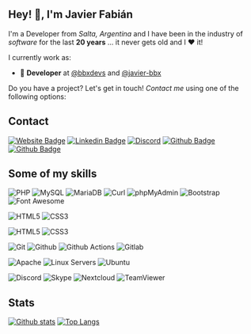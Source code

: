 ## Hey! 👋, I'm **Javier Fabián**
I'm a Developer from *Salta, Argentina* and I have been in the industry of *software* for the last **20 years** ... it never gets old and I :heart: it!

I currently work as:

- :ninja: **Developer** at [@bbxdevs](https://github.com/bbxdevs) and [@javier-bbx](https://github.com/javier-bbx)


Do you have a project? Let's get in touch! *Contact me* using one of the following options:

## Contact
[![Website Badge](https://img.shields.io/badge/-BBXDevs%20Website-444c56?style=flat-square&logo=firefox&logoColor=white&link=https://www.bbxdevs.com)](https://www.bbxdevs.com) [![Linkedin Badge](https://img.shields.io/badge/-javierofabian-444c56?style=flat-square&logo=Linkedin&logoColor=white&link=https://www.linkedin.com/in/javierofabian/)](https://www.linkedin.com/in/javierofabian/) [![Discord](https://img.shields.io/badge/-Discord-444c56?style=flat-square&logoColor=white&logo=discord&link=https://discordapp.com/users/896039922480349204)](https://discordapp.com/users/896039922480349204) [![Github Badge](https://img.shields.io/badge/-bbxdevs-444c56?style=flat-square&logo=github&logoColor=white&link=https://github.com/bbxdevs/)](https://www.github.com/bbxdevs/) [![Github Badge](https://img.shields.io/badge/-javier--bbx-444c56?style=flat-square&logo=github&logoColor=white&link=https://github.com/javier-bbx/)](https://www.github.com/javier-bbx/)


## Some of my skills
![PHP](https://img.shields.io/badge/-PHP-444c56?style=flat-square&logoColor=white&logo=php)
![MySQL](https://img.shields.io/badge/-MySQL-444c56?style=flat-square&logoColor=white&logo=mysql)
![MariaDB](https://img.shields.io/badge/-MariaDB-444c56?style=flat-square&logoColor=white&logo=mariadb)
![Curl](https://img.shields.io/badge/-curl-444c56?style=flat-square&logoColor=white&logo=curl)
![phpMyAdmin](https://img.shields.io/badge/-phpMyAdmin-444c56?style=flat-square&logoColor=white&logo=phpmyadmin)
![Bootstrap](https://img.shields.io/badge/-Bootstrap-444c56?style=flat-square&logoColor=white&logo=bootstrap)
![Font Awesome](https://img.shields.io/badge/-Font%20Awesome-444c56?style=flat-square&logoColor=white&logo=fontawesome)


![HTML5](https://img.shields.io/badge/-HTML5-444c56?style=flat-square&logoColor=white&logo=html5)
![CSS3](https://img.shields.io/badge/-CSS3-444c56?style=flat-square&logoColor=white&logo=css3)


![HTML5](https://img.shields.io/badge/-HTML5-444c56?style=flat-square&logoColor=white&logo=html5)
![CSS3](https://img.shields.io/badge/-CSS3-444c56?style=flat-square&logoColor=white&logo=css3)


![Git](https://img.shields.io/badge/-Git-444c56?style=flat-square&logoColor=white&logo=git)
![Github](https://img.shields.io/badge/-GitHub-444c56?style=flat-square&logoColor=white&logo=github)
![Github Actions](https://img.shields.io/badge/-GitHub%20Actions-444c56?style=flat-square&logoColor=white&logo=githubactions)
![Gitlab](https://img.shields.io/badge/-Gitlab-444c56?style=flat-square&logoColor=white&logo=gitlab)


![Apache](https://img.shields.io/badge/-Apache-444c56?style=flat-square&logoColor=white&logo=apache)
![Linux Servers](https://img.shields.io/badge/-Linux%20Servers-444c56?style=flat-square&logoColor=white&logo=linux)
![Ubuntu](https://img.shields.io/badge/-Ubuntu-444c56?style=flat-square&logoColor=white&logo=ubuntu)


![Discord](https://img.shields.io/badge/-Discord-444c56?style=flat-square&logoColor=white&logo=discord)
![Skype](https://img.shields.io/badge/-Skype-444c56?style=flat-square&logoColor=white&logo=skype)
![Nextcloud](https://img.shields.io/badge/-Nextcloud-444c56?style=flat-square&logoColor=white&logo=nextcloud)
![TeamViewer](https://img.shields.io/badge/-TeamViewer-444c56?style=flat-square&logoColor=white&logo=teamViewer)

## Stats
[![Github stats](https://github-readme-stats.vercel.app/api?username=javier-bbx&count_private=true&show_icons=true&include_all_commits=true)](https://github.com/javier-bbx/github-readme-stats)
[![Top Langs](https://github-readme-stats.vercel.app/api/top-langs/?username=javier-bbx&layout=compact)](https://github.com/javier-bbx/github-readme-stats)
